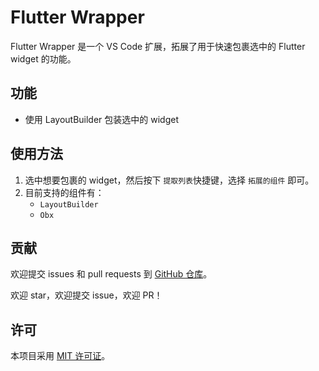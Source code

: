 # Flutter Wrapper

Flutter Wrapper 是一个 VS Code 扩展，拓展了用于快速包裹选中的 Flutter widget 的功能。

## 功能

- 使用 LayoutBuilder 包装选中的 widget

## 使用方法

1. 选中想要包裹的 widget，然后按下 `提取列表`快捷键，选择 `拓展的组件` 即可。
2. 目前支持的组件有：
    - `LayoutBuilder`
    - `Obx`

## 贡献

欢迎提交 issues 和 pull requests 到 [GitHub 仓库](https://github.com/ke112/vscode_plugins)。

欢迎 star，欢迎提交 issue，欢迎 PR！

## 许可

本项目采用 [MIT 许可证](LICENSE)。

